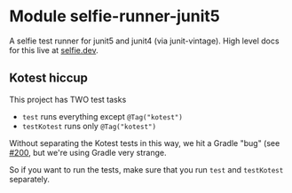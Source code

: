 # Module selfie-runner-junit5

<!-- This div needs to stay, it keeps styling consistent between multiplatform and singleplatform module readmes. -->
<div class="selfie-box selfie-box--border">

A selfie test runner for junit5 and junit4 (via junit-vintage). High level docs for this live at [selfie.dev](https://selfie.dev/jvm/get-started).

## Kotest hiccup

This project has TWO test tasks

- `test` runs everything except `@Tag("kotest")`
- `testKotest` runs only `@Tag("kotest")`

Without separating the Kotest tests in this way, we hit a Gradle "bug" (see [#200](https://github.com/diffplug/selfie/pull/200), but we're using Gradle very strange.

So if you want to run the tests, make sure that you run `test` and `testKotest` separately. 

</div>